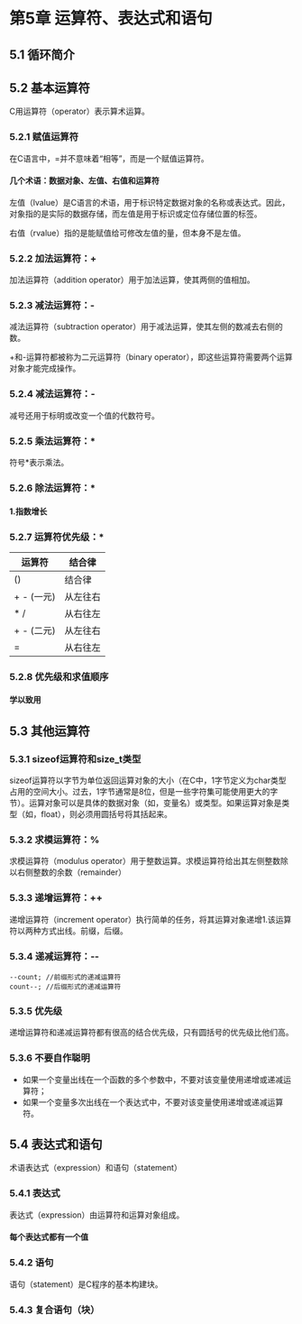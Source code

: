 # 第5章 运算符、表达式和语句 #

## 5.1 循环简介 ##

## 5.2 基本运算符 ##

C用运算符（operator）表示算术运算。

### 5.2.1 赋值运算符 ###

在C语言中，=并不意味着“相等”，而是一个赋值运算符。

#### 几个术语：数据对象、左值、右值和运算符 ####

左值（lvalue）是C语言的术语，用于标识特定数据对象的名称或表达式。因此，对象指的是实际的数据存储，而左值是用于标识或定位存储位置的标签。

右值（rvalue）指的是能赋值给可修改左值的量，但本身不是左值。

### 5.2.2 加法运算符：+ ###

加法运算符（addition operator）用于加法运算，使其两侧的值相加。

### 5.2.3 减法运算符：- ###
减法运算符（subtraction operator）用于减法运算，使其左侧的数减去右侧的数。

+和-运算符都被称为二元运算符（binary operator），即这些运算符需要两个运算对象才能完成操作。

### 5.2.4 减法运算符：- ###
减号还用于标明或改变一个值的代数符号。

### 5.2.5 乘法运算符：* ###

符号*表示乘法。

### 5.2.6 除法运算符：* ###

#### 1.指数增长 ####

### 5.2.7 运算符优先级：* ###

|运算符|结合律|
|--|--|
|()|结合律|
|+ - (一元)|从左往右|
|* /|从右往左|
|+ - (二元)|从左往右|
|=|从右往左|

### 5.2.8 优先级和求值顺序 ###

#### 学以致用 ####

## 5.3 其他运算符 ##

### 5.3.1 sizeof运算符和size_t类型 ###

sizeof运算符以字节为单位返回运算对象的大小（在C中，1字节定义为char类型占用的空间大小。过去，1字节通常是8位，但是一些字符集可能使用更大的字节）。运算对象可以是具体的数据对象（如，变量名）或类型。如果运算对象是类型（如，float），则必须用圆括号将其括起来。

### 5.3.2 求模运算符：% ###

求模运算符（modulus operator）用于整数运算。求模运算符给出其左侧整数除以右侧整数的余数（remainder）

### 5.3.3 递增运算符：++ ###

递增运算符（increment operator）执行简单的任务，将其运算对象递增1.该运算符以两种方式出线。前缀，后缀。

### 5.3.4 递减运算符：-- ###

	--count; //前缀形式的递减运算符
	count--; //后缀形式的递减运算符

### 5.3.5 优先级 ###

递增运算符和递减运算符都有很高的结合优先级，只有圆括号的优先级比他们高。

### 5.3.6 不要自作聪明 ###

* 如果一个变量出线在一个函数的多个参数中，不要对该变量使用递增或递减运算符；
* 如果一个变量多次出线在一个表达式中，不要对该变量使用递增或递减运算符。

##  5.4 表达式和语句  ##

术语表达式（expression）和语句（statement）

### 5.4.1 表达式 ###

表达式（expression）由运算符和运算对象组成。

#### 每个表达式都有一个值 ####

### 5.4.2 语句 ###

语句（statement）是C程序的基本构建块。

### 5.4.3 复合语句（块） ###